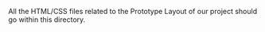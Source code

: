 All the HTML/CSS files related to the Prototype Layout of our project should go within this directory.
